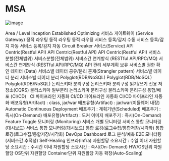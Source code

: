 # MSA
![image](https://user-images.githubusercontent.com/21349804/48928579-dfa7a580-ef23-11e8-8960-0adb9d111869.png)

Area / Level	Inception	Established	Optimizing
서비스 게이트웨이 (Service Gateway)	정적 라우팅	동적 라우팅	동적 라우팅
	                        서비스 등록/감지 수동	서비스 등록/감지 자동	서비스 등록/감지 자동
			                                                               Circuit Breaker
서비스(Service)	API Centric(Restful API)	API Centric(Restful API)	API Centric(Restful API)
		                                      서비스분할(전체범위)	서비스분할(전체범위)
		                                    서비스간 연계방식 (RESTful API/RPC/MQ)	서비스간 연계방식 (RESTful API/RPC/MQ)
                                                                    API 관리 세부계획 보유
                                                                    서비스별 권한 확인
데이터 (Data)	서비스별 데이터 공유/분리 혼재(Strangler pattern)	서비스별 데이터 분리	서비스별 데이터 분리
                             Polyglot(RDB/NoSQL)	Polyglot(RDB/NoSQL)	Polyglot(RDB/NoSQL)
	                          논리스키마 분리구성	논리스키마 분리구성	읽기/쓰기 전용 저장소(CQRS)
                                                물리스키마 일부분리	논리스키마 분리구성
			                                                               물리스키마 분리구성
통합/배포 (CI/CD)  	CI 파이프라인 자동화	CI/CD 파이프라인 자동화	CI/CD 파이프라인 자동화
	                  배포유형(Artifact) : class, jar/war	배포유형(Artifact) : jar/war(미들웨어 내장)	Automatic Continuous Deployment
	                  배포주기 : 계획기반(Scheduled)	배포주기 : 즉시(On-Demand)	배포유형(Artifact) : 도커 이미지
			                                                              배포주기 : 즉시(On-Demand)
			                                                              Feature Toggle
모니터링 (Monitoring)	서비스 개별 모니터링	서비스 통합 모니터링(대시보드)	서비스 통합 모니터링(대시보드)
                                        통합 로깅(로그수집/통합저장/시각화)	통합 로깅(로그수집/통합저장/시각화)
                                        DevOps Dashboard	              로그 분석/예측
                                                                        E2E 모니터링(서비스간 추적성)
                                                                        Self-Healing
인프라(Infra)	자원할당 소요시간 : 수일 이내	자원할당 소요시간 : 수시간 이내	자원할당 소요시간 : 즉시(On-Demand)
                HW/OS단위 자원할당	OS단위 자원할당	Container단위 자원할당
                                                자동 확장(Auto-Scaling)
